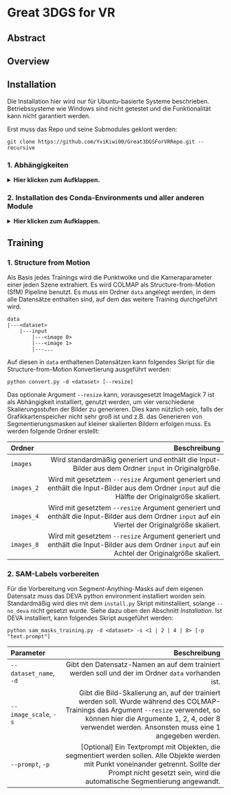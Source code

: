 # Great 3DGS for VR

## Abstract

## Overview

## Installation
Die Installation hier wird nur für Ubuntu-basierte Systeme beschrieben. Betriebssysteme wie Windows sind nicht getestet und die Funktionalität kann nicht garantiert werden.

Erst muss das Repo und seine Submodules geklont werden:
```shell
git clone https://github.com/YviKiwi00/Great3DGSForVRRepo.git --recursive
```

### 1. Abhängigkeiten
<details>
<summary><span style="font-weight: bold;">Hier klicken zum Aufklappen.</span></summary>

Folgende Abhängigkeiten werden vor der Installation dieses Repos benötigt:

- Conda
- Colmap
- ImageMagick 7 (optional)
- C++ Compiler für PyTorch
- CUDA Toolkit 11.8

Dabei ist wichtig, das der C++ Compiler und das CUDA SDK kompatibel sind. Im Folgenden wird die Installation beider Abhängigkeiten für dieses Repo beschrieben.

<details>
<summary><span style="font-weight: bold;">Hier klicken für Installationsanleitung.</span></summary>

#### 1.1 C++ Compiler
Die Installation eines C++ Compilers kann einzeln oder neben anderen C++ Versionen durchgeführt werden. Laut der [CUDA-Dokumentation](https://docs.nvidia.com/cuda/archive/11.8.0/cuda-installation-guide-linux/index.html) von Nvidia ist GCC und G++ Version 11 kompatibel mit CUDA Toolkit 11.8. Sowohl g++ als auch gcc müssen beide die gleiche Version haben, um Fehler zu vermeiden.

- Installation der passenden gcc- und g++-Version
    ```shell
    sudo apt install build-essential
    sudo apt -y install gcc-11 g++-11
    ```
- Alternative Versionen zu Manager hinzufügen (höhere Priorität wird Standardmäßig ausgewählt)
    ```shell
    sudo update-alternatives --install /usr/bin/gcc gcc /usr/bin/gcc-[Version] [Priorität]
    sudo update-alternatives --install /usr/bin/g++ g++ /usr/bin/g++-[Version] [Priorität]
    ```
- Checken, welche Versionen verfügbar sind + Auswahl der gerade benötigten Version
    ```shell
    sudo update-alternatives --config gcc
    sudo update-alternatives --config g++
    ```
- Checken der gerade aktiven Version
    ```shell
    gcc --version
    g++ --version
    ```
Für die Installation und Benutzung dieses Repos muss die kompatible Version von GCC und G++ auf dem System aktiv sein!

#### 1.2 CUDA Toolkit
Auch die Installation der passenden CUDA-Toolkit Version kann als Einzelversion auf dem System oder auch neben einer bestehenden CUDA-Version installiert werden.

- Prüfen der CUDA-Version
    ```shell
    nvidia-smi                                    # Höchste unterstützte CUDA-Version
    nvcc --version                                # Momentan genutzte CUDA-Version
    ls /usr/local/ | grep cuda                    # Alle auf dem Rechner installierten CUDA-Versionen
    ```
- Download der gewünschten CUDA-Version: [CUDA Toolkit Archive](https://developer.nvidia.com/cuda-toolkit-archive)
  - Auf der Download-Seite der gewünschten Version sollte runfile (local) als Installer Type ausgewählt werden 
  - Aus den Instruktionen in diesem Schritt nur den Download durchführen, nicht die Installtion!
- Gedownloadete Runfile muss executable gemacht werden
    ```shell
    chmod +x <name of runfile .run>
    ```
- Installation des Toolkit (und auch nur des Toolkit, ohne Treiber-Installation!)
    ```shell
    sudo ./<name of runfile .run> --silent --toolkit
    ```
- CUDA-Version sollte jetzt mit obigen Befehl aufgelistet werden
  - Falls nvcc --version nicht funktionieren sollte, könnte es sein, dass CUDA nicht dem PATH hinzugefügt wurde
    ```shell 
    gedit .bashrc
    
    # Diese zwei Zeilen hinzufügen, CUDA-Version ggf. ändern
    export PATH="/usr/local/cuda-[version]/bin:$PATH"
    export LD_LIBRARY_PATH="/usr/local/cuda-[version]/lib64:$LD_LIBRARY_PATH"
    
    source .bashrc      # Oder neues Terminal
    ```

</details>
</details>

### 2. Installation des Conda-Environments und aller anderen Module
<details>
<summary><span style="font-weight: bold;">Hier klicken zum Aufklappen.</span></summary>

Die Installation aller Abhängigkeiten und Module für dieses Repo wurde in einem einzigen Installationsskript gebündelt. Wie oben beschrieben wird für die Installation CUDA 11.8 und GCC und G++ 11 benötigt.

Folgende Argumente werden für das Installationsskript akzeptiert:

| Parameter                    |                                                                                                                                                                               Beschreibung |
|:-----------------------------|-------------------------------------------------------------------------------------------------------------------------------------------------------------------------------------------:|
| `--no_nvdiffrast`            |                                     Keine Installation von [Nvdiffrast](https://nvlabs.github.io/nvdiffrast/), einem optionalem Repo für Occlusion Culling und schnellere Mesh-Extraction. |
| `--no_deva`                  | Keine Installation von [DEVA](https://github.com/hkchengrex/Tracking-Anything-with-DEVA), einem optionalem Repo für die Vorbereitung von Masken und Segmentierung auf eigenen Datensätzen. |
| `--no_lama`                  |                                                                      Keine Installation von [LaMa](https://github.com/advimman/lama), einem optionalem Repo für das Inpainting von Szenen. |

Im Root-Verzeichnis können folgende Befehle für die Installation des Environments und das Aktivieren des Environments genutzt werden.
```shell
python install.py
conda activate Great3DGSForVR
```
</details>

## Training

### 1. Structure from Motion
Als Basis jedes Trainings wird die Punktwolke und die Kameraparameter einer jeden Szene extrahiert. Es wird COLMAP als Structure-from-Motion (SfM) Pipeline benutzt.
Es muss ein Ordner `data` angelegt werden, in dem alle Datensätze enthalten sind, auf dem das weitere Training durchgeführt wird.
```shell
data
|---<dataset>
    |---input
        |---<image 0>
        |---<image 1>
        |---...
```

Auf diesen in `data` enthaltenen Datensätzen kann folgendes Skript für die Structure-from-Motion Konvertierung ausgeführt werden:
```shell
python convert.py -d <dataset> [--resize]
```

Das optionale Argument `--resize` kann, vorausgesetzt ImageMagick 7 ist als Abhängigkeit installiert, genutzt werden, um vier verschiedene Skalierungsstufen der Bilder zu generieren. Dies kann nützlich sein, falls der Grafikkartenspeicher nicht sehr groß ist und z.B. das Generieren von Segmentierungsmasken auf kleiner skalierten Bildern erfolgen muss.
Es werden folgende Ordner erstellt:

| Ordner     |                                                                                                                                     Beschreibung |
|:-----------|-------------------------------------------------------------------------------------------------------------------------------------------------:|
| `images`   |                                               Wird standardmäßig generiert und enthält die Input-Bilder aus dem Ordner `input` in Originalgröße. |
| `images_2` |  Wird mit gesetztem `--resize` Argument generiert und enthält die Input-Bilder aus dem Ordner `input` auf die Hälfte der Originalgröße skaliert. |
| `images_4` | Wird mit gesetztem `--resize` Argument generiert und enthält die Input-Bilder aus dem Ordner `input` auf ein Viertel der Originalgröße skaliert. |
| `images_8` |  Wird mit gesetztem `--resize` Argument generiert und enthält die Input-Bilder aus dem Ordner `input` auf ein Achtel der Originalgröße skaliert. |

### 2. SAM-Labels vorbereiten
Für die Vorbereitung von Segment-Anything-Masks auf dem eigenen Datensatz muss das DEVA python environment installiert worden sein. Standardmäßig wird dies mit dem `install.py` Skript mitinstalliert, solange `--no_deva` nicht gesetzt wurde. Siehe dazu oben den Abschnitt _Installation_.
Ist DEVA installiert, kann folgendes Skript ausgeführt werden:
```shell
python sam_masks_training.py -d <dataset> -s <1 | 2 | 4 | 8> [-p "text.prompt"]
```

| Parameter              |                                                                                                                                                                                                                             Beschreibung |
|:-----------------------|-----------------------------------------------------------------------------------------------------------------------------------------------------------------------------------------------------------------------------------------:|
| `--dataset_name`, `-d` |                                                                                                                                        Gibt den Datensatz-Namen an auf dem trainiert werden soll und der im Ordner `data` vorhanden ist. |
| `--image_scale`, `-s`  | Gibt die Bild-Skalierung an, auf der trainiert werden soll. Wurde während des COLMAP-Trainings das Argument `--resize` verwendet, so können hier die Argumente 1, 2, 4, oder 8 verwendet werden. Ansonsten muss eine 1 angegeben werden. |
| `--prompt`, `-p`       |                          [Optional] Ein Textprompt mit Objekten, die segmentiert werden sollen. Alle Objekte werden mit Punkt voneinander getrennt. Sollte der Prompt nicht gesetzt sein, wird die automatische Segmentierung angewandt. |
